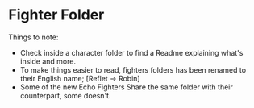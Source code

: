 # Fighter Folder

Things to note:
- Check inside a character folder to find a Readme explaining what's inside and more.
- To make things easier to read, fighters folders has been renamed to their English name; [Reflet -> Robin]
- Some of the new Echo Fighters Share the same folder with their counterpart, some doesn't.
